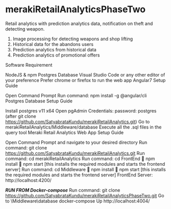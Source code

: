 # merakiRetailAnalyticsPhaseTwo
Retail analytics with prediction analytics data, notification on theft and detecting weapon. 
1. Image processing for detecting weapons and shop lifting
2. Historical data for the abandons users
3. Prediction analytics from historical data
4. Prediction analytics of promotional offers

Software Requirement

NodeJS & npm
Postgres Database
Visual Studio Code or any other editor of your preference
Prefer chrome or firefox to run the web app
Angular7 Setup Guide

Open Command Prompt
Run command: npm install -g @angular/cli
Postgres Database Setup Guide

Install postgres v11 x64
Open pgAdmin
Credentials: password: postgres
(after git clone https://github.com/SatyabrataKundu/merakiRetailAnalytics.git) Go to merakiRetailAnalytics/Middleware/database
Execute all the .sql files in the query tool
Meraki Retail Analytics Web App Setup Guide

Open Command Prompt and navigate to your desired directory
Run command: git clone https://github.com/SatyabrataKundu/merakiRetailAnalytics.git
Run command: cd merakiRetailAnalytics
Run command: cd FrontEnd  npm install  npm start [this installs the required modules and starts the frontend server]
Run command: cd Middleware  npm install  npm start [this installs the required modules and starts the frontend server]
FrontEnd Server: http://localhost:4200/

***RUN FROM Docker-compose***
Run command: git clone https://github.com/SatyabrataKundu/merakiRetailAnalyticsPhaseTwo.git
Go to <merakiRetailAnalyticsPhaseTwo>\Middleware\database
docker-compose Up
http://localhost:4004/
